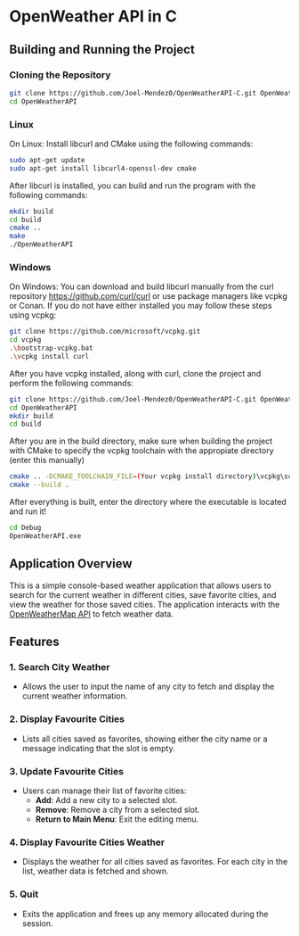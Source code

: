 # OpenWeather API in C

## Building and Running the Project

### Cloning the Repository

```bash
git clone https://github.com/Joel-Mendez0/OpenWeatherAPI-C.git OpenWeatherAPI
cd OpenWeatherAPI
```
### Linux

On Linux: Install libcurl and CMake using the following commands:
```bash
sudo apt-get update
sudo apt-get install libcurl4-openssl-dev cmake
```
After libcurl is installed, you can build and run the program with the following commands:
```bash
mkdir build
cd build
cmake ..
make
./OpenWeatherAPI
```
### Windows
On Windows: You can download and build libcurl manually from the curl repository https://github.com/curl/curl or use package managers like vcpkg or Conan. If you do not have either installed you may follow these steps using vcpkg:
```bash
git clone https://github.com/microsoft/vcpkg.git
cd vcpkg
.\bootstrap-vcpkg.bat
.\vcpkg install curl
```
After you have vcpkg installed, along with curl, clone the project and perform the following commands: 
```bash
git clone https://github.com/Joel-Mendez0/OpenWeatherAPI-C.git OpenWeatherAPI
cd OpenWeatherAPI
mkdir build
cd build
```
After you are in the build directory, make sure when building the project with CMake to specify the vcpkg toolchain with the appropiate directory (enter this manually)
```bash
cmake .. -DCMAKE_TOOLCHAIN_FILE=(Your vcpkg install directory)\vcpkg\scripts\buildsystems\vcpkg.cmake
cmake --build .
```
After everything is built, enter the directory where the executable is located and run it!
```bash
cd Debug
OpenWeatherAPI.exe

```
## Application Overview

This is a simple console-based weather application that allows users to search for the current weather in different cities, save favorite cities, and view the weather for those saved cities. The application interacts with the [OpenWeatherMap API](https://openweathermap.org/) to fetch weather data.

## Features 

### 1. **Search City Weather**
   - Allows the user to input the name of any city to fetch and display the current weather information.

### 2. **Display Favourite Cities**
   - Lists all cities saved as favorites, showing either the city name or a message indicating that the slot is empty.

### 3. **Update Favourite Cities**
   - Users can manage their list of favorite cities:
     - **Add**: Add a new city to a selected slot.
     - **Remove**: Remove a city from a selected slot.
     - **Return to Main Menu**: Exit the editing menu.

### 4. **Display Favourite Cities Weather**
   - Displays the weather for all cities saved as favorites. For each city in the list, weather data is fetched and shown.

### 5. **Quit**
   - Exits the application and frees up any memory allocated during the session.

